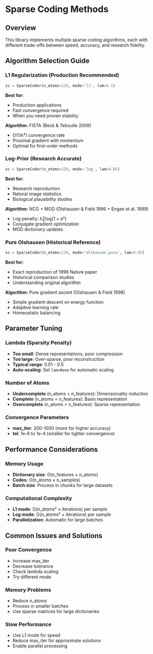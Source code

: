 # Sparse Coding Methods

## Overview

This library implements multiple sparse coding algorithms, each with different trade-offs between speed, accuracy, and research fidelity.

## Algorithm Selection Guide

### L1 Regularization (Production Recommended)
```python
sc = SparseCoder(n_atoms=128, mode='l1', lam=0.1)
```

**Best for:**
- Production applications
- Fast convergence required
- When you need proven stability

**Algorithm:** FISTA (Beck & Teboulle 2009)
- O(1/k²) convergence rate
- Proximal gradient with momentum
- Optimal for first-order methods

### Log-Prior (Research Accurate)
```python
sc = SparseCoder(n_atoms=128, mode='log', lam=0.05)
```

**Best for:**
- Research reproduction
- Natural image statistics
- Biological plausibility studies

**Algorithm:** NCG + MOD (Olshausen & Field 1996 + Engan et al. 1999)
- Log penalty: λ∑log(1 + a²)
- Conjugate gradient optimization
- MOD dictionary updates

### Pure Olshausen (Historical Reference)
```python
sc = SparseCoder(n_atoms=128, mode='olshausen_pure', lam=0.05)
```

**Best for:**
- Exact reproduction of 1996 Nature paper
- Historical comparison studies
- Understanding original algorithm

**Algorithm:** Pure gradient ascent (Olshausen & Field 1996)
- Simple gradient descent on energy function
- Adaptive learning rate
- Homeostatic balancing

## Parameter Tuning

### Lambda (Sparsity Penalty)
- **Too small**: Dense representations, poor compression
- **Too large**: Over-sparse, poor reconstruction
- **Typical range**: 0.01 - 0.5
- **Auto-scaling**: Set `lam=None` for automatic scaling

### Number of Atoms
- **Undercomplete** (n_atoms < n_features): Dimensionality reduction
- **Complete** (n_atoms = n_features): Basis representation  
- **Overcomplete** (n_atoms > n_features): Sparse representation

### Convergence Parameters
- **max_iter**: 200-1000 (more for higher accuracy)
- **tol**: 1e-6 to 1e-4 (smaller for tighter convergence)

## Performance Considerations

### Memory Usage
- **Dictionary size**: O(n_features × n_atoms)
- **Codes**: O(n_atoms × n_samples)
- **Batch size**: Process in chunks for large datasets

### Computational Complexity
- **L1 mode**: O(n_atoms² × iterations) per sample
- **Log mode**: O(n_atoms² × iterations) per sample
- **Parallelization**: Automatic for large batches

## Common Issues and Solutions

### Poor Convergence
- Increase max_iter
- Decrease tolerance
- Check lambda scaling
- Try different mode

### Memory Problems
- Reduce n_atoms
- Process in smaller batches
- Use sparse matrices for large dictionaries

### Slow Performance
- Use L1 mode for speed
- Reduce max_iter for approximate solutions
- Enable parallel processing